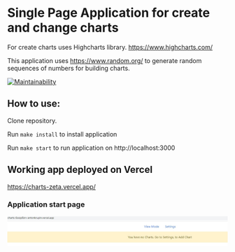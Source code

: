 # Single Page Application for create and change charts

For create charts uses Highcharts library. https://www.highcharts.com/

This application uses https://www.random.org/ to generate random sequences of numbers for building charts.

[![Maintainability](https://api.codeclimate.com/v1/badges/f455f36f2f329004cf86/maintainability)](https://codeclimate.com/github/antonkrupin/charts/maintainability)

## How to use:

Clone repository.

Run `make install` to install application

Run `make start` to run application on http://localhost:3000

## Working app deployed on Vercel
https://charts-zeta.vercel.app/

### Application start page
![Application start page](https://github.com/antonkrupin/charts/raw/master/screenshots/1.jpg)
